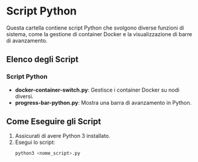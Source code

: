 # Script Python

Questa cartella contiene script Python che svolgono diverse funzioni di sistema, come la gestione di container Docker e la visualizzazione di barre di avanzamento.

## Elenco degli Script

### Script Python
- **docker-container-switch.py**: Gestisce i container Docker su nodi diversi.
- **progress-bar-python.py**: Mostra una barra di avanzamento in Python.

## Come Eseguire gli Script

1. Assicurati di avere Python 3 installato.
2. Esegui lo script:
   ```bash
   python3 <nome_script>.py
